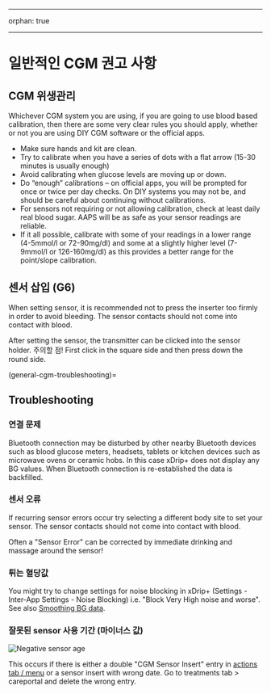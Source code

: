 - - -
orphan: true
- - -

# 일반적인 CGM 권고 사항

## CGM 위생관리

Whichever CGM system you are using, if you are going to use blood based calibration, then there are some very clear rules you should apply, whether or not you are using DIY CGM software or the official apps.

-   Make sure hands and kit are clean.
-   Try to calibrate when you have a series of dots with a flat arrow (15-30 minutes is usually enough)
-   Avoid calibrating when glucose levels are moving up or down.
-   Do “enough” calibrations – on official apps, you will be prompted for once or twice per day checks. On DIY systems you may not be, and should be careful about continuing without calibrations.
-   For sensors not requiring or not allowing calibration, check at least daily real blood sugar. AAPS will be as safe as your sensor readings are reliable.
-   If it all possible, calibrate with some of your readings in a lower range (4-5mmol/l or 72-90mg/dl) and some at a slightly higher level (7-9mmol/l or 126-160mg/dl) as this provides a better range for the point/slope calibration.

## 센서 삽입 (G6)

When setting sensor, it is recommended not to press the inserter too firmly in order to avoid bleeding. The sensor contacts should not come into contact with blood.

After setting the sensor, the transmitter can be clicked into the sensor holder. 주의할 점! First click in the square side and then press down the round side.

(general-cgm-troubleshooting)=
## Troubleshooting

### 연결 문제

Bluetooth connection may be disturbed by other nearby Bluetooth devices such as blood glucose meters, headsets, tablets or kitchen devices such as microwave ovens or ceramic hobs. In this case xDrip+ does not display any BG values. When Bluetooth connection is re-established the data is backfilled.

### 센서 오류

If recurring sensor errors occur try selecting a different body site to set your sensor. The sensor contacts should not come into contact with blood.

Often a "Sensor Error" can be corrected by immediate drinking and massage around the sensor!

### 튀는 혈당값

You might try to change settings for noise blocking in xDrip+ (Settings - Inter-App Settings - Noise Blocking) i.e. "Block Very High noise and worse". See also [Smoothing BG data](../CompatibleCgms/SmoothingBloodGlucoseData.md).

### 잘못된 sensor 사용 기간 (마이너스 값)

![Negative sensor age](../images/Troubleshooting_SensorAge.png)

This occurs if there is either a double "CGM Sensor Insert" entry in [actions tab / menu](#screens-action-tab) or a sensor insert with wrong date. Go to treatments tab \> careportal and delete the wrong entry.

